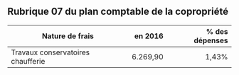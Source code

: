## Rubrique 07 du plan comptable de la copropriété 

| Nature de frais | en 2016 | % des dépenses |
| --- | ---: | ---:  |
| Travaux conservatoires chaufferie | 6.269,90 | 1,43% |


